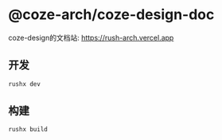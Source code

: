 # @coze-arch/coze-design-doc

coze-design的文档站: https://rush-arch.vercel.app

## 开发

```bash
rushx dev
```

## 构建

```bash
rushx build
```
